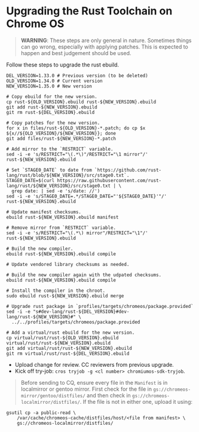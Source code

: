# Upgrading the Rust Toolchain on Chrome OS

> **WARNING**: These steps are only general in nature. Sometimes things can go
> wrong, especially with applying patches. This is expected to happen and best
> judgement should be used.

Follow these steps to upgrade the rust ebuild.

```
DEL_VERSION=1.33.0 # Previous version (to be deleted)
OLD_VERSION=1.34.0 # Current version
NEW_VERSION=1.35.0 # New version

# Copy ebuild for the new version.
cp rust-${OLD_VERSION}.ebuild rust-${NEW_VERSION}.ebuild
git add rust-${NEW_VERSION}.ebuild
git rm rust-${DEL_VERSION}.ebuild

# Copy patches for the new version.
for x in files/rust-${OLD_VERSION}-*.patch; do cp $x ${x//${OLD_VERSION}/${NEW_VERSION}}; done
git add files/rust-${NEW_VERSION}-*.patch

# Add mirror to the `RESTRICT` variable.
sed -i -e 's/RESTRICT="\(.*\)"/RESTRICT="\1 mirror"/' rust-${NEW_VERSION}.ebuild

# Set `STAGE0_DATE` to date from `https://github.com/rust-lang/rust/blob/${NEW_VERSION}/src/stage0.txt`.
STAGE0_DATE=$(curl https://raw.githubusercontent.com/rust-lang/rust/${NEW_VERSION}/src/stage0.txt | \
  grep date: | sed -e 's/date: //')
sed -i -e 's/STAGE0_DATE=.*/STAGE0_DATE="'${STAGE0_DATE}'"/' rust-${NEW_VERSION}.ebuild

# Update manifest checksums.
ebuild rust-${NEW_VERSION}.ebuild manifest

# Remove mirror from `RESTRICT` variable.
sed -i -e 's/RESTRICT="\(.*\) mirror"/RESTRICT="\1"/' rust-${NEW_VERSION}.ebuild

# Build the new compiler.
ebuild rust-${NEW_VERSION}.ebuild compile

# Update vendored library checksums as needed.

# Build the new compiler again with the udpated checksums.
ebuild rust-${NEW_VERSION}.ebuild compile

# Install the compiler in the chroot.
sudo ebuild rust-${NEW_VERSION}.ebuild merge

# Upgrade rust package in `profiles/targets/chromeos/package.provided`
sed -i -e "s#dev-lang/rust-${DEL_VERSION}#dev-lang/rust-${NEW_VERSION}#" \
  ../../profiles/targets/chromeos/package.provided

# Add a virtual/rust ebuild for the new version.
cp virtual/rust/rust-${OLD_VERSION}.ebuild virtual/rust/rust-${NEW_VERSION}.ebuild
git add virtual/rust/rust-${NEW_VERSION}.ebuild
git rm virtual/rust/rust-${DEL_VERSION}.ebuild
```

- Upload change for review. CC reviewers from previous upgrade.
- Kick off try-job: `cros tryjob -g <cl number> chromiumos-sdk-tryjob`.

> Before sending to CQ, ensure every file in the `Manifest` is in localmirror
> or gentoo mirror. First check for the file in
> `gs://chromeos-mirror/gentoo/distfiles/` and then check in
> `gs://chromeos-localmirror/distfiles/`. If the file is not in either one,
> upload it using:

```shell
gsutil cp -a public-read \
    /var/cache/chromeos-cache/distfiles/host/<file from manifest> \
    gs://chromeos-localmirror/distfiles/
```
